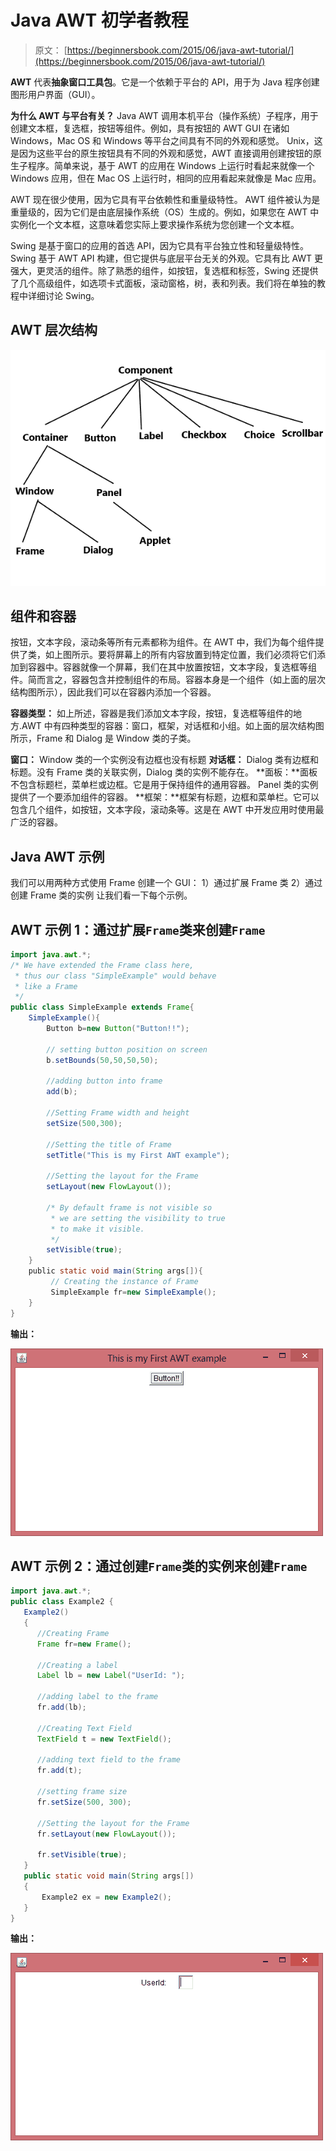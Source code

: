 # Java AWT 初学者教程

> 原文： [https://beginnersbook.com/2015/06/java-awt-tutorial/](https://beginnersbook.com/2015/06/java-awt-tutorial/)

**AWT** 代表**抽象窗口工具包**。它是一个依赖于平台的 API，用于为 Java 程序创建图形用户界面（GUI）。

**为什么 AWT 与平台有关？** Java AWT 调用本机平台（操作系统）子程序，用于创建文本框，复选框，按钮等组件。例如，具有按钮的 AWT GUI 在诸如 Windows，Mac OS 和 Windows 等平台之间具有不同的外观和感觉。 Unix，这是因为这些平台的原生按钮具有不同的外观和感觉，AWT 直接调用创建按钮的原生子程序。简单来说，基于 AWT 的应用在 Windows 上运行时看起来就像一个 Windows 应用，但在 Mac OS 上运行时，相同的应用看起来就像是 Mac 应用。

AWT 现在很少使用，因为它具有平台依赖性和重量级特性。 AWT 组件被认为是重量级的，因为它们是由底层操作系统（OS）生成的。例如，如果您在 AWT 中实例化一个文本框，这意味着您实际上要求操作系统为您创建一个文本框。

Swing 是基于窗口的应用的首选 API，因为它具有平台独立性和轻量级特性。 Swing 基于 AWT API 构建，但它提供与底层平台无关的外观。它具有比 AWT 更强大，更灵活的组件。除了熟悉的组件，如按钮，复选框和标签，Swing 还提供了几个高级组件，如选项卡式面板，滚动窗格，树，表和列表。我们将在单独的教程中详细讨论 Swing。

## AWT 层次结构


![Java AWT hierarchy diagram](img/43caf6d62a6bd94f418931c00c7d74cc.jpg)

## 组件和容器

按钮，文本字段，滚动条等所有元素都称为组件。在 AWT 中，我们为每个组件提供了类，如上图所示。要将屏幕上的所有内容放置到特定位置，我们必须将它们添加到容器中。容器就像一个屏幕，我们在其中放置按钮，文本字段，复选框等组件。简而言之，容器包含并控制组件的布局。容器本身是一个组件（如上面的层次结构图所示），因此我们可以在容器内添加一个容器。

**容器类型：**
如上所述，容器是我们添加文本字段，按钮，复选框等组件的地方.AWT 中有四种类型的容器：窗口，框架，对话框和小组。如上面的层次结构图所示，Frame 和 Dialog 是 Window 类的子类。

**窗口：** Window 类的一个实例没有边框也没有标题
**对话框：** Dialog 类有边框和标题。没有 Frame 类的关联实例，Dialog 类的实例不能存在。
**面板：**面板不包含标题栏，菜单栏或边框。它是用于保持组件的通用容器。 Panel 类的实例提供了一个要添加组件的容器。
**框架：**框架有标题，边框和菜单栏。它可以包含几个组件，如按钮，文本字段，滚动条等。这是在 AWT 中开发应用时使用最广泛的容器。

## Java AWT 示例

我们可以用两种方式使用 Frame 创建一个 GUI：
1）通过扩展 Frame 类
2）通过创建 Frame 类的实例
让我们看一下每个示例。

## AWT 示例 1：通过扩展`Frame`类来创建`Frame`

```java
import java.awt.*;
/* We have extended the Frame class here,
 * thus our class "SimpleExample" would behave
 * like a Frame
 */
public class SimpleExample extends Frame{
    SimpleExample(){  
        Button b=new Button("Button!!"); 

        // setting button position on screen
        b.setBounds(50,50,50,50);  

        //adding button into frame 
        add(b); 

        //Setting Frame width and height
        setSize(500,300); 

        //Setting the title of Frame
        setTitle("This is my First AWT example"); 

        //Setting the layout for the Frame
        setLayout(new FlowLayout());

        /* By default frame is not visible so 
         * we are setting the visibility to true 
         * to make it visible.
         */
        setVisible(true);  
    }  
    public static void main(String args[]){  
         // Creating the instance of Frame
         SimpleExample fr=new SimpleExample();  
    }
}
```

**输出：**

![AWT example 1](img/dbe1983d5f8cfad00d7b698197936246.jpg)

## AWT 示例 2：通过创建`Frame`类的实例来创建`Frame`

```java
import java.awt.*;
public class Example2 {
   Example2()
   {
      //Creating Frame    
      Frame fr=new Frame();       

      //Creating a label
      Label lb = new Label("UserId: "); 

      //adding label to the frame
      fr.add(lb);           

      //Creating Text Field
      TextField t = new TextField();

      //adding text field to the frame
      fr.add(t);

      //setting frame size
      fr.setSize(500, 300);  

      //Setting the layout for the Frame
      fr.setLayout(new FlowLayout());

      fr.setVisible(true);                
   }
   public static void main(String args[])
   {
       Example2 ex = new Example2(); 
   }
}
```

**输出：**

![AWT example 2](img/f268aa97a32fff723a86dbbeec417d64.jpg)